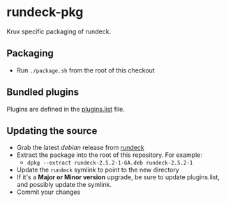 # rundeck-pkg
Krux specific packaging of rundeck.

## Packaging

* Run ```./package.sh``` from the root of this checkout

## Bundled plugins

Plugins are defined in the [plugins.list](plugins.list.2.5.2-1) file.

## Updating the source

* Grab the latest *debian* release from [rundeck](http://rundeck.org/downloads.html)
* Extract the package into the root of this repository. For example:
  * ```dpkg --extract rundeck-2.5.2-1-GA.deb rundeck-2.5.2-1```
* Update the ```rundeck``` symlink to point to the new directory
* If it's a **Major or Minor version** upgrade, be sure to update plugins.list, and possibly update the symlink.
* Commit your changes
